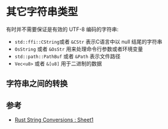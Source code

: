 # 其它字符串类型

有时并不需要保证是有效的 UTF-8 编码的字符串:

- `std::ffi::CString`或者 `&CStr` 表示C语言中以 null 结尾的字符串
- `OsString` 或者 `&OsStr` 用来处理命令行参数或者环境变量
- `std::path::PathBuf` 或者 `&Path` 表示文件路径
- `Vec<u8>` 或者 `&[u8]` 用于二进制的数据

## 字符串之间的转换

## 参考

- [Rust String Conversions : Sheet1](https://docs.google.com/spreadsheets/d/19vSPL6z2d50JlyzwxariaYD6EU2QQUQqIDOGbiGQC7Y/pubhtml?gid=0&single=true)